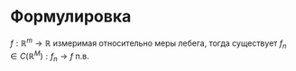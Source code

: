 # Формулировка
$f: \mathbb{R}^m \to \mathbb{R}$ измеримая относительно меры лебега, тогда существует $f_n \in C(\mathbb{R}^M): f_n\to f$ п.в.